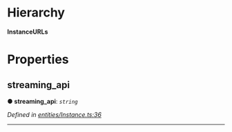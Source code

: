 

# Hierarchy

**InstanceURLs**

# Properties

<a id="streaming_api"></a>

##  streaming_api

**● streaming_api**: *`string`*

*Defined in [entities/Instance.ts:36](https://github.com/aendrew/core/blob/a43c578/src/entities/Instance.ts#L36)*

___


